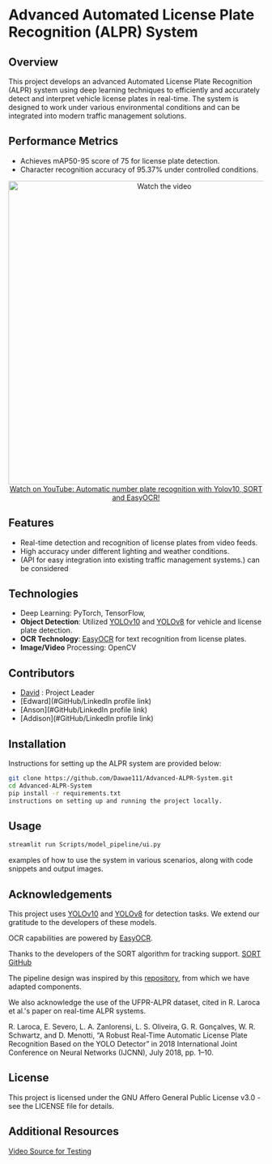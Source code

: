 # Advanced Automated License Plate Recognition (ALPR) System

## Overview
This project develops an advanced Automated License Plate Recognition (ALPR) system using deep learning techniques to efficiently and accurately detect and interpret vehicle license plates in real-time. The system is designed to work under various environmental conditions and can be integrated into modern traffic management solutions.

## Performance Metrics
- Achieves mAP50-95 score of 75 for license plate detection.
- Character recognition accuracy of 95.37% under controlled conditions.

<p align="center">
<a href="[https://www.youtube.com/watch?v=fyJB1t0o0ms](https://www.youtube.com/watch?v=V6HDNpW6_80)">
    <img width="600" src="https://img.youtube.com/vi/V6HDNpW6_80/0.jpg" alt="Watch the video">
    </br>Watch on YouTube: Automatic number plate recognition with Yolov10, SORT and EasyOCR!
</a>
</p>

## Features
- Real-time detection and recognition of license plates from video feeds.
- High accuracy under different lighting and weather conditions.
- (API for easy integration into existing traffic management systems.) can be considered

## Technologies
- Deep Learning: PyTorch, TensorFlow,
- **Object Detection**: Utilized [YOLOv10](https://github.com/THU-MIG/yolov10) and [YOLOv8](https://github.com/ultralytics/ultralytics) for vehicle and license plate detection.
- **OCR Technology**: [EasyOCR](https://github.com/JaidedAI/EasyOCR) for text recognition from license plates.
- **Image/Video** Processing: OpenCV

## Contributors
- [David](www.linkedin.com/in/david-huang-7a8aba296) : Project Leader
- [Edward](#GitHub/LinkedIn profile link)
- [Anson](#GitHub/LinkedIn profile link)
- [Addison](#GitHub/LinkedIn profile link)

## Installation
Instructions for setting up the ALPR system are provided below:
```bash
git clone https://github.com/Dawae111/Advanced-ALPR-System.git
cd Advanced-ALPR-System
pip install -r requirements.txt
instructions on setting up and running the project locally.
```
## Usage
```bash
streamlit run Scripts/model_pipeline/ui.py
```
examples of how to use the system in various scenarios, along with code snippets and output images.

## Acknowledgements

This project uses [YOLOv10](https://github.com/THU-MIG/yolov10) and [YOLOv8](https://github.com/ultralytics/ultralytics) for detection tasks. We extend our gratitude to the developers of these models.

OCR capabilities are powered by [EasyOCR](https://github.com/JaidedAI/EasyOCR).

Thanks to the developers of the SORT algorithm for tracking support. [SORT GitHub](https://github.com/abewley/sort)

The pipeline design was inspired by this [repository](https://github.com/computervisioneng/automatic-number-plate-recognition-python-yolov8/blob/main/README.md), from which we have adapted components.

We also acknowledge the use of the UFPR-ALPR dataset, cited in R. Laroca et al.'s paper on real-time ALPR systems.

R. Laroca, E. Severo, L. A. Zanlorensi, L. S. Oliveira, G. R. Gonçalves, W. R. Schwartz, and D. Menotti, “A Robust Real-Time Automatic License Plate Recognition Based on the YOLO Detector” in 2018 International Joint Conference on Neural Networks (IJCNN), July 2018, pp. 1–10.

## License

This project is licensed under the GNU Affero General Public License v3.0 - see the LICENSE file for details.

## Additional Resources

[Video Source for Testing](https://www.pexels.com/video/traffic-flow-in-the-highway-2103099/)

